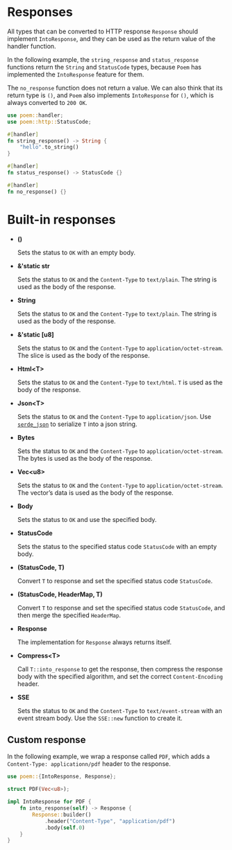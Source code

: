 # Responses

All types that can be converted to HTTP response `Response` should implement `IntoResponse`, and they can be used as the 
return value of the handler function.

In the following example, the `string_response` and `status_response` functions return the `String` and `StatusCode` 
types, because `Poem` has implemented the `IntoResponse` feature for them.

The `no_response` function does not return a value. We can also think that its return type is `()`, and `Poem` also 
implements `IntoResponse` for `()`, which is always converted to `200 OK`.

```rust
use poem::handler;
use poem::http::StatusCode;

#[handler]
fn string_response() -> String {
    "hello".to_string()
}

#[handler]
fn status_response() -> StatusCode {}

#[handler]
fn no_response() {}

```

# Built-in responses

- **()**

   Sets the status to `OK` with an empty body.

- **&'static str**

   Sets the status to `OK` and the `Content-Type` to `text/plain`. The
string is used as the body of the response.

- **String**

   Sets the status to `OK` and the `Content-Type` to `text/plain`. The
string is used as the body of the response.

- **&'static [u8]**

   Sets the status to `OK` and the `Content-Type` to
`application/octet-stream`. The slice is used as the body of the response.

- **Html&lt;T>**

   Sets the status to `OK` and the `Content-Type` to `text/html`. `T` is
used as the body of the response.

- **Json&lt;T>**

   Sets the status to `OK` and the `Content-Type` to `application/json`. Use
[`serde_json`](https://crates.io/crates/serde_json) to serialize `T` into a json string.

- **Bytes**

   Sets the status to `OK` and the `Content-Type` to
`application/octet-stream`. The bytes is used as the body of the response.

- **Vec&lt;u8>**

   Sets the status to `OK` and the `Content-Type` to
`application/octet-stream`. The vector’s data is used as the body of the
response.

- **Body**

  Sets the status to `OK` and use the specified body.

- **StatusCode**

   Sets the status to the specified status code `StatusCode` with an empty
body.

- **(StatusCode, T)**

   Convert `T` to response and set the specified status code `StatusCode`.

- **(StatusCode, HeaderMap, T)**

   Convert `T` to response and set the specified status code `StatusCode`,
and then merge the specified `HeaderMap`.

- **Response**

   The implementation for `Response` always returns itself.

- **Compress&lt;T>**

   Call `T::into_response` to get the response, then compress the response
body with the specified algorithm, and set the correct `Content-Encoding`
header.

- **SSE**

    Sets the status to `OK` and the `Content-Type` to `text/event-stream`
with an event stream body. Use the `SSE::new` function to
create it.

## Custom response

In the following example, we wrap a response called `PDF`, which adds a `Content-Type: applicationn/pdf` header to the response.

```rust
use poem::{IntoResponse, Response};

struct PDF(Vec<u8>);

impl IntoResponse for PDF {
    fn into_response(self) -> Response { 
        Response::builder()
            .header("Content-Type", "application/pdf")
            .body(self.0)
    }
}
```
